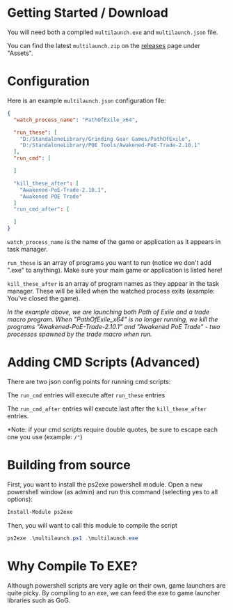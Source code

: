 # Getting Started / Download
You will need both a compiled `multilaunch.exe` and `multilaunch.json` file.

You can find the latest `multilaunch.zip` on the [releases](https://github.com/Frosthaven/multilauncher/releases) page under "Assets".

# Configuration
Here is an example `multilaunch.json` configuration file:

```json
{
  "watch_process_name": "PathOfExile_x64",

  "run_these": [
    "D:/StandaloneLibrary/Grinding Gear Games/PathOfExile",
    "D:/StandaloneLibrary/POE Tools/Awakened-PoE-Trade-2.10.1"
  ],
  "run_cmd": [

  ]

  "kill_these_after": [
    "Awakened-PoE-Trade-2.10.1",
    "Awakened POE Trade"
  ]
  "run_cmd_after": [

  ]
}
```

`watch_process_name` is the name of the game or application as it appears in task manager.

`run_these` is an array of programs you want to run (notice we don't add ".exe" to anything). Make sure your main game or application is listed here!

`kill_these_after` is an array of program names as they appear in the task manager. These will be killed when the watched process exits (example: You've closed the game).

*In the example above, we are launching both Path of Exile and a trade macro program. When "PathOfExile_x64" is no longer running, we kill the programs "Awakened-PoE-Trade-2.10.1" and "Awakened PoE Trade" - two processes spawned by the trade macro when run.*

# Adding CMD Scripts (Advanced)
There are two json config points for running cmd scripts:

The `run_cmd` entries will execute after `run_these` entries

The `run_cmd_after` entries will execute last after the `kill_these_after` entries.

*Note: if your cmd scripts require double quotes, be sure to escape each one you use (example: `/"`)

# Building from source
First, you want to install the ps2exe powershell module. Open a new powershell window (as admin) and run this command (selecting yes to all options):

```ps1
Install-Module ps2exe
```

Then, you will want to call this module to compile the script

```ps1
ps2exe .\multilaunch.ps1 .\multilaunch.exe
```

# Why Compile To EXE?
Although powershell scripts are very agile on their own, game launchers are quite picky. By compiling to an exe, we can feed the exe to game launcher libraries such as GoG.
